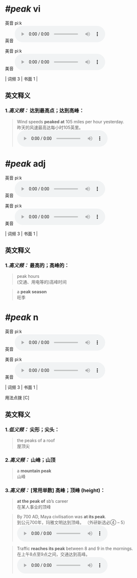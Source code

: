 # ***\#peak*** vi
英音 piːk  
英音
<audio src="./media/peak-B.aac" controls="controls"></audio>

美音 piːk  
美音
<audio src="./media/peak.aac" controls="controls"></audio>



| 词频 3 | 书面 1 |  

英文释义
---
### 1.*高义频：* **达到最高点；达到高峰：**  

 > Wind speeds **peaked at** 105 miles per hour yesterday.  
 > 昨天的风速最高达每小时105英里。    
<audio src="./media/peak-2.aac" controls="controls"></audio>


# ***\#peak*** adj
英音 piːk  
英音
<audio src="./media/peak-B.aac" controls="controls"></audio>

美音 piːk  
美音
<audio src="./media/peak.aac" controls="controls"></audio>



| 词频 3 | 书面 1 |  

英文释义
---
### 1.*高义频：* **最高的；高峰的：**  

 > peak hours   
 > (交通、用电等的)高峰时间    

 > a **peak season**   
 > 旺季    


# ***\#peak*** n
英音 piːk  
英音
<audio src="./media/peak-B.aac" controls="controls"></audio>

美音 piːk  
美音
<audio src="./media/peak.aac" controls="controls"></audio>



| 词频 3 | 书面 1 |  

用法点拨  [C]

英文释义
---
### 1.*低义频：* **尖形；尖头：**  

 > the peaks of a roof  
 > 屋顶尖    

### 2.*高义频：* **山峰；山顶**  

 > a **mountain peak**  
 > 山峰    

### 3.*高义频：* **[常用单数] 高峰；顶峰 (height)：**  

 > **at the peak of** sb’s career   
 > 在某人事业的顶峰    

 > By 700 AD, Maya civilisation was **at its peak**.  
 > 到公元700年，玛雅文明达到顶峰。  （外研新选必④ – 5）  
<audio src="./media/By 700 AD, Maya civilisation was at its peak2_AAC.aac" controls="controls"></audio>

 > Traffic **reaches its peak** between 8 and 9 in the mornings.   
 > 在上午8点至9点之间，交通达到高峰。    
<audio src="./media/peak-1.aac" controls="controls"></audio>


